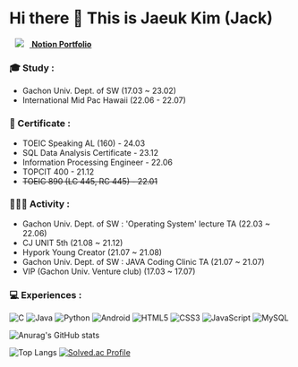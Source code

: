 # Hi there 👋  This is Jaeuk Kim (Jack)

<a href="https://ukjae.notion.site/IT-1fa39e2a11224e27b6e380b94bb8bafc"> <img src="https://img.icons8.com/color/48/notion--v1.png" style="height : auto; margin-left : 10px; margin-right : 10px;"/> 
**Notion Portfolio**
</a>

### 🎓 Study :

 - Gachon Univ. Dept. of SW (17.03 ~ 23.02)
 - International Mid Pac Hawaii (22.06 - 22.07)
   


### 📖 Certificate : 

- TOEIC Speaking AL (160) - 24.03
- SQL Data Analysis Certificate - 23.12
- Information Processing Engineer - 22.06
- TOPCIT 400 - 21.12
- ~~TOEIC 890 (LC 445, RC 445) - 22.01~~



### 👨🏻‍💻 Activity :

 - Gachon Univ. Dept. of SW : 'Operating System' lecture TA (22.03 ~ 22.06)
 - CJ UNIT 5th (21.08 ~ 21.12)
 - Hypork Young Creator (21.07 ~ 21.08)
 - Gachon Univ. Dept. of SW : JAVA Coding Clinic TA (21.07 ~ 21.07)
 - VIP (Gachon Univ. Venture club) (17.03 ~ 17.07)



### 💻 Experiences :

![C](https://img.shields.io/badge/c-%2300599C.svg?style=for-the-badge&logo=c&logoColor=white)
![Java](https://img.shields.io/badge/java-%23ED8B00.svg?style=for-the-badge&logo=java&logoColor=white)
![Python](https://img.shields.io/badge/python-3670A0?style=for-the-badge&logo=python&logoColor=ffdd54)
![Android](https://img.shields.io/badge/android-3DDC84?style=for-the-badge&logo=Android&logoColor=white)
![HTML5](https://img.shields.io/badge/html5-%23E34F26.svg?style=for-the-badge&logo=html5&logoColor=white)
![CSS3](https://img.shields.io/badge/css3-%231572B6.svg?style=for-the-badge&logo=css3&logoColor=white)
![JavaScript](https://img.shields.io/badge/javascript-F7DF1E.svg?style=for-the-badge&logo=javascript&logoColor=white)
![MySQL](https://img.shields.io/badge/mysql-4479A1?style=for-the-badge&logo=mysql&logoColor=white)




<!--
**Jaeuk1211/Jaeuk1211** is a ✨ _special_ ✨ repository because its `README.md` (this file) appears on your GitHub profile.

Here are some ideas to get you started:

- 🔭 I’m currently working on ...
- 🌱 I’m currently learning ...
- 👯 I’m looking to collaborate on ...
- 🤔 I’m looking for help with ...
- 💬 Ask me about ...
- 📫 How to reach me: ...
- 😄 Pronouns: ...
- ⚡ Fun fact: ...
-->

![Anurag's GitHub stats](https://github-readme-stats.vercel.app/api?username=Jaeuk1211&show_icons=true&theme=radical)

![Top Langs](https://github-readme-stats.vercel.app/api/top-langs/?username=Jaeuk1211&layout=compact)
[![Solved.ac Profile](http://mazassumnida.wtf/api/v2/generate_badge?boj=ksyj2006)](https://solved.ac/ksyj2006/)



